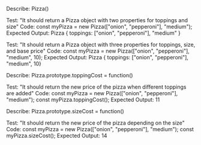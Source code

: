Describe: Pizza()

Test: "It should return a Pizza object with two properties for toppings and size"
Code: const myPizza = new Pizza(["onion", "pepperoni"], "medium");
Expected Output: Pizza { toppings: ["onion", "pepperoni"], "medium" }

Test: "It should return a Pizza object with three properties for toppings, size, and base price"
Code: const myPizza = new Pizza(["onion", "pepperoni"], "medium", 10);
Expected Output: Pizza { toppings: ["onion", "pepperoni"], "medium", 10}

Describe: Pizza.prototype.toppingCost = function()

Test: "It should return the new price of the pizza when different toppings are added"
Code: 
const myPizza = new Pizza(["onion", "pepperoni"], "medium");
const myPizza.toppingCost();
Expected Output: 11

Describe: Pizza.prototype.sizeCost = function()

Test: "It should return the new price of the pizza depending on the size"
Code: 
const myPizza = new Pizza(["onion", "pepperoni"], "medium");
const myPizza.sizeCost();
Expected Output: 14